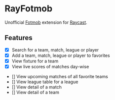# RayFotmob

Unofficial [Fotmob](https://www.fotmob.com/) extension for [Raycast](https://raycast.com/).

## Features

- [x] Search for a team, match, league or player
- [x] Add a team, match, league or player to favorites
- [x] View fixture for a team
- [x] View live scores of matches day-wise
- [] View upcoming matches of all favorite teams
- [] View league table for a league
- [] View detail of a match
- [] View detail of a team

